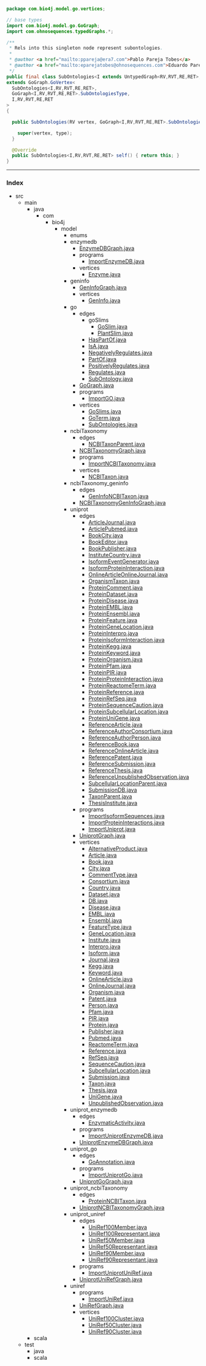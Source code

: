 
```java
package com.bio4j.model.go.vertices;

// base types
import com.bio4j.model.go.GoGraph;
import com.ohnosequences.typedGraphs.*;

/**
 * Rels into this singleton node represent subontologies.
 *
 * @author <a href="mailto:ppareja@era7.com">Pablo Pareja Tobes</a>
 * @author <a href="mailto:eparejatobes@ohnosequences.com">Eduardo Pareja-Tobes</a>
 */
public final class SubOntologies<I extends UntypedGraph<RV,RVT,RE,RET>,RV,RVT,RE,RET>
extends GoGraph.GoVertex<
  SubOntologies<I,RV,RVT,RE,RET>,
  GoGraph<I,RV,RVT,RE,RET>.SubOntologiesType,
  I,RV,RVT,RE,RET
> 
{

  public SubOntologies(RV vertex, GoGraph<I,RV,RVT,RE,RET>.SubOntologiesType type) {

    super(vertex, type);
  }

  @Override
  public SubOntologies<I,RV,RVT,RE,RET> self() { return this; }
}

```


------

### Index

+ src
  + main
    + java
      + com
        + bio4j
          + model
            + enums
            + enzymedb
              + [EnzymeDBGraph.java][main\java\com\bio4j\model\enzymedb\EnzymeDBGraph.java]
              + programs
                + [ImportEnzymeDB.java][main\java\com\bio4j\model\enzymedb\programs\ImportEnzymeDB.java]
              + vertices
                + [Enzyme.java][main\java\com\bio4j\model\enzymedb\vertices\Enzyme.java]
            + geninfo
              + [GenInfoGraph.java][main\java\com\bio4j\model\geninfo\GenInfoGraph.java]
              + vertices
                + [GenInfo.java][main\java\com\bio4j\model\geninfo\vertices\GenInfo.java]
            + go
              + edges
                + goSlims
                  + [GoSlim.java][main\java\com\bio4j\model\go\edges\goSlims\GoSlim.java]
                  + [PlantSlim.java][main\java\com\bio4j\model\go\edges\goSlims\PlantSlim.java]
                + [HasPartOf.java][main\java\com\bio4j\model\go\edges\HasPartOf.java]
                + [IsA.java][main\java\com\bio4j\model\go\edges\IsA.java]
                + [NegativelyRegulates.java][main\java\com\bio4j\model\go\edges\NegativelyRegulates.java]
                + [PartOf.java][main\java\com\bio4j\model\go\edges\PartOf.java]
                + [PositivelyRegulates.java][main\java\com\bio4j\model\go\edges\PositivelyRegulates.java]
                + [Regulates.java][main\java\com\bio4j\model\go\edges\Regulates.java]
                + [SubOntology.java][main\java\com\bio4j\model\go\edges\SubOntology.java]
              + [GoGraph.java][main\java\com\bio4j\model\go\GoGraph.java]
              + programs
                + [ImportGO.java][main\java\com\bio4j\model\go\programs\ImportGO.java]
              + vertices
                + [GoSlims.java][main\java\com\bio4j\model\go\vertices\GoSlims.java]
                + [GoTerm.java][main\java\com\bio4j\model\go\vertices\GoTerm.java]
                + [SubOntologies.java][main\java\com\bio4j\model\go\vertices\SubOntologies.java]
            + ncbiTaxonomy
              + edges
                + [NCBITaxonParent.java][main\java\com\bio4j\model\ncbiTaxonomy\edges\NCBITaxonParent.java]
              + [NCBITaxonomyGraph.java][main\java\com\bio4j\model\ncbiTaxonomy\NCBITaxonomyGraph.java]
              + programs
                + [ImportNCBITaxonomy.java][main\java\com\bio4j\model\ncbiTaxonomy\programs\ImportNCBITaxonomy.java]
              + vertices
                + [NCBITaxon.java][main\java\com\bio4j\model\ncbiTaxonomy\vertices\NCBITaxon.java]
            + ncbiTaxonomy_geninfo
              + edges
                + [GenInfoNCBITaxon.java][main\java\com\bio4j\model\ncbiTaxonomy_geninfo\edges\GenInfoNCBITaxon.java]
              + [NCBITaxonomyGenInfoGraph.java][main\java\com\bio4j\model\ncbiTaxonomy_geninfo\NCBITaxonomyGenInfoGraph.java]
            + uniprot
              + edges
                + [ArticleJournal.java][main\java\com\bio4j\model\uniprot\edges\ArticleJournal.java]
                + [ArticlePubmed.java][main\java\com\bio4j\model\uniprot\edges\ArticlePubmed.java]
                + [BookCity.java][main\java\com\bio4j\model\uniprot\edges\BookCity.java]
                + [BookEditor.java][main\java\com\bio4j\model\uniprot\edges\BookEditor.java]
                + [BookPublisher.java][main\java\com\bio4j\model\uniprot\edges\BookPublisher.java]
                + [InstituteCountry.java][main\java\com\bio4j\model\uniprot\edges\InstituteCountry.java]
                + [IsoformEventGenerator.java][main\java\com\bio4j\model\uniprot\edges\IsoformEventGenerator.java]
                + [IsoformProteinInteraction.java][main\java\com\bio4j\model\uniprot\edges\IsoformProteinInteraction.java]
                + [OnlineArticleOnlineJournal.java][main\java\com\bio4j\model\uniprot\edges\OnlineArticleOnlineJournal.java]
                + [OrganismTaxon.java][main\java\com\bio4j\model\uniprot\edges\OrganismTaxon.java]
                + [ProteinComment.java][main\java\com\bio4j\model\uniprot\edges\ProteinComment.java]
                + [ProteinDataset.java][main\java\com\bio4j\model\uniprot\edges\ProteinDataset.java]
                + [ProteinDisease.java][main\java\com\bio4j\model\uniprot\edges\ProteinDisease.java]
                + [ProteinEMBL.java][main\java\com\bio4j\model\uniprot\edges\ProteinEMBL.java]
                + [ProteinEnsembl.java][main\java\com\bio4j\model\uniprot\edges\ProteinEnsembl.java]
                + [ProteinFeature.java][main\java\com\bio4j\model\uniprot\edges\ProteinFeature.java]
                + [ProteinGeneLocation.java][main\java\com\bio4j\model\uniprot\edges\ProteinGeneLocation.java]
                + [ProteinInterpro.java][main\java\com\bio4j\model\uniprot\edges\ProteinInterpro.java]
                + [ProteinIsoformInteraction.java][main\java\com\bio4j\model\uniprot\edges\ProteinIsoformInteraction.java]
                + [ProteinKegg.java][main\java\com\bio4j\model\uniprot\edges\ProteinKegg.java]
                + [ProteinKeyword.java][main\java\com\bio4j\model\uniprot\edges\ProteinKeyword.java]
                + [ProteinOrganism.java][main\java\com\bio4j\model\uniprot\edges\ProteinOrganism.java]
                + [ProteinPfam.java][main\java\com\bio4j\model\uniprot\edges\ProteinPfam.java]
                + [ProteinPIR.java][main\java\com\bio4j\model\uniprot\edges\ProteinPIR.java]
                + [ProteinProteinInteraction.java][main\java\com\bio4j\model\uniprot\edges\ProteinProteinInteraction.java]
                + [ProteinReactomeTerm.java][main\java\com\bio4j\model\uniprot\edges\ProteinReactomeTerm.java]
                + [ProteinReference.java][main\java\com\bio4j\model\uniprot\edges\ProteinReference.java]
                + [ProteinRefSeq.java][main\java\com\bio4j\model\uniprot\edges\ProteinRefSeq.java]
                + [ProteinSequenceCaution.java][main\java\com\bio4j\model\uniprot\edges\ProteinSequenceCaution.java]
                + [ProteinSubcellularLocation.java][main\java\com\bio4j\model\uniprot\edges\ProteinSubcellularLocation.java]
                + [ProteinUniGene.java][main\java\com\bio4j\model\uniprot\edges\ProteinUniGene.java]
                + [ReferenceArticle.java][main\java\com\bio4j\model\uniprot\edges\ReferenceArticle.java]
                + [ReferenceAuthorConsortium.java][main\java\com\bio4j\model\uniprot\edges\ReferenceAuthorConsortium.java]
                + [ReferenceAuthorPerson.java][main\java\com\bio4j\model\uniprot\edges\ReferenceAuthorPerson.java]
                + [ReferenceBook.java][main\java\com\bio4j\model\uniprot\edges\ReferenceBook.java]
                + [ReferenceOnlineArticle.java][main\java\com\bio4j\model\uniprot\edges\ReferenceOnlineArticle.java]
                + [ReferencePatent.java][main\java\com\bio4j\model\uniprot\edges\ReferencePatent.java]
                + [ReferenceSubmission.java][main\java\com\bio4j\model\uniprot\edges\ReferenceSubmission.java]
                + [ReferenceThesis.java][main\java\com\bio4j\model\uniprot\edges\ReferenceThesis.java]
                + [ReferenceUnpublishedObservation.java][main\java\com\bio4j\model\uniprot\edges\ReferenceUnpublishedObservation.java]
                + [SubcellularLocationParent.java][main\java\com\bio4j\model\uniprot\edges\SubcellularLocationParent.java]
                + [SubmissionDB.java][main\java\com\bio4j\model\uniprot\edges\SubmissionDB.java]
                + [TaxonParent.java][main\java\com\bio4j\model\uniprot\edges\TaxonParent.java]
                + [ThesisInstitute.java][main\java\com\bio4j\model\uniprot\edges\ThesisInstitute.java]
              + programs
                + [ImportIsoformSequences.java][main\java\com\bio4j\model\uniprot\programs\ImportIsoformSequences.java]
                + [ImportProteinInteractions.java][main\java\com\bio4j\model\uniprot\programs\ImportProteinInteractions.java]
                + [ImportUniprot.java][main\java\com\bio4j\model\uniprot\programs\ImportUniprot.java]
              + [UniprotGraph.java][main\java\com\bio4j\model\uniprot\UniprotGraph.java]
              + vertices
                + [AlternativeProduct.java][main\java\com\bio4j\model\uniprot\vertices\AlternativeProduct.java]
                + [Article.java][main\java\com\bio4j\model\uniprot\vertices\Article.java]
                + [Book.java][main\java\com\bio4j\model\uniprot\vertices\Book.java]
                + [City.java][main\java\com\bio4j\model\uniprot\vertices\City.java]
                + [CommentType.java][main\java\com\bio4j\model\uniprot\vertices\CommentType.java]
                + [Consortium.java][main\java\com\bio4j\model\uniprot\vertices\Consortium.java]
                + [Country.java][main\java\com\bio4j\model\uniprot\vertices\Country.java]
                + [Dataset.java][main\java\com\bio4j\model\uniprot\vertices\Dataset.java]
                + [DB.java][main\java\com\bio4j\model\uniprot\vertices\DB.java]
                + [Disease.java][main\java\com\bio4j\model\uniprot\vertices\Disease.java]
                + [EMBL.java][main\java\com\bio4j\model\uniprot\vertices\EMBL.java]
                + [Ensembl.java][main\java\com\bio4j\model\uniprot\vertices\Ensembl.java]
                + [FeatureType.java][main\java\com\bio4j\model\uniprot\vertices\FeatureType.java]
                + [GeneLocation.java][main\java\com\bio4j\model\uniprot\vertices\GeneLocation.java]
                + [Institute.java][main\java\com\bio4j\model\uniprot\vertices\Institute.java]
                + [Interpro.java][main\java\com\bio4j\model\uniprot\vertices\Interpro.java]
                + [Isoform.java][main\java\com\bio4j\model\uniprot\vertices\Isoform.java]
                + [Journal.java][main\java\com\bio4j\model\uniprot\vertices\Journal.java]
                + [Kegg.java][main\java\com\bio4j\model\uniprot\vertices\Kegg.java]
                + [Keyword.java][main\java\com\bio4j\model\uniprot\vertices\Keyword.java]
                + [OnlineArticle.java][main\java\com\bio4j\model\uniprot\vertices\OnlineArticle.java]
                + [OnlineJournal.java][main\java\com\bio4j\model\uniprot\vertices\OnlineJournal.java]
                + [Organism.java][main\java\com\bio4j\model\uniprot\vertices\Organism.java]
                + [Patent.java][main\java\com\bio4j\model\uniprot\vertices\Patent.java]
                + [Person.java][main\java\com\bio4j\model\uniprot\vertices\Person.java]
                + [Pfam.java][main\java\com\bio4j\model\uniprot\vertices\Pfam.java]
                + [PIR.java][main\java\com\bio4j\model\uniprot\vertices\PIR.java]
                + [Protein.java][main\java\com\bio4j\model\uniprot\vertices\Protein.java]
                + [Publisher.java][main\java\com\bio4j\model\uniprot\vertices\Publisher.java]
                + [Pubmed.java][main\java\com\bio4j\model\uniprot\vertices\Pubmed.java]
                + [ReactomeTerm.java][main\java\com\bio4j\model\uniprot\vertices\ReactomeTerm.java]
                + [Reference.java][main\java\com\bio4j\model\uniprot\vertices\Reference.java]
                + [RefSeq.java][main\java\com\bio4j\model\uniprot\vertices\RefSeq.java]
                + [SequenceCaution.java][main\java\com\bio4j\model\uniprot\vertices\SequenceCaution.java]
                + [SubcellularLocation.java][main\java\com\bio4j\model\uniprot\vertices\SubcellularLocation.java]
                + [Submission.java][main\java\com\bio4j\model\uniprot\vertices\Submission.java]
                + [Taxon.java][main\java\com\bio4j\model\uniprot\vertices\Taxon.java]
                + [Thesis.java][main\java\com\bio4j\model\uniprot\vertices\Thesis.java]
                + [UniGene.java][main\java\com\bio4j\model\uniprot\vertices\UniGene.java]
                + [UnpublishedObservation.java][main\java\com\bio4j\model\uniprot\vertices\UnpublishedObservation.java]
            + uniprot_enzymedb
              + edges
                + [EnzymaticActivity.java][main\java\com\bio4j\model\uniprot_enzymedb\edges\EnzymaticActivity.java]
              + programs
                + [ImportUniprotEnzymeDB.java][main\java\com\bio4j\model\uniprot_enzymedb\programs\ImportUniprotEnzymeDB.java]
              + [UniprotEnzymeDBGraph.java][main\java\com\bio4j\model\uniprot_enzymedb\UniprotEnzymeDBGraph.java]
            + uniprot_go
              + edges
                + [GoAnnotation.java][main\java\com\bio4j\model\uniprot_go\edges\GoAnnotation.java]
              + programs
                + [ImportUniprotGo.java][main\java\com\bio4j\model\uniprot_go\programs\ImportUniprotGo.java]
              + [UniprotGoGraph.java][main\java\com\bio4j\model\uniprot_go\UniprotGoGraph.java]
            + uniprot_ncbiTaxonomy
              + edges
                + [ProteinNCBITaxon.java][main\java\com\bio4j\model\uniprot_ncbiTaxonomy\edges\ProteinNCBITaxon.java]
              + [UniprotNCBITaxonomyGraph.java][main\java\com\bio4j\model\uniprot_ncbiTaxonomy\UniprotNCBITaxonomyGraph.java]
            + uniprot_uniref
              + edges
                + [UniRef100Member.java][main\java\com\bio4j\model\uniprot_uniref\edges\UniRef100Member.java]
                + [UniRef100Representant.java][main\java\com\bio4j\model\uniprot_uniref\edges\UniRef100Representant.java]
                + [UniRef50Member.java][main\java\com\bio4j\model\uniprot_uniref\edges\UniRef50Member.java]
                + [UniRef50Representant.java][main\java\com\bio4j\model\uniprot_uniref\edges\UniRef50Representant.java]
                + [UniRef90Member.java][main\java\com\bio4j\model\uniprot_uniref\edges\UniRef90Member.java]
                + [UniRef90Representant.java][main\java\com\bio4j\model\uniprot_uniref\edges\UniRef90Representant.java]
              + programs
                + [ImportUniprotUniRef.java][main\java\com\bio4j\model\uniprot_uniref\programs\ImportUniprotUniRef.java]
              + [UniprotUniRefGraph.java][main\java\com\bio4j\model\uniprot_uniref\UniprotUniRefGraph.java]
            + uniref
              + programs
                + [ImportUniRef.java][main\java\com\bio4j\model\uniref\programs\ImportUniRef.java]
              + [UniRefGraph.java][main\java\com\bio4j\model\uniref\UniRefGraph.java]
              + vertices
                + [UniRef100Cluster.java][main\java\com\bio4j\model\uniref\vertices\UniRef100Cluster.java]
                + [UniRef50Cluster.java][main\java\com\bio4j\model\uniref\vertices\UniRef50Cluster.java]
                + [UniRef90Cluster.java][main\java\com\bio4j\model\uniref\vertices\UniRef90Cluster.java]
    + scala
  + test
    + java
    + scala

[main\java\com\bio4j\model\enzymedb\EnzymeDBGraph.java]: ..\..\enzymedb\EnzymeDBGraph.java.md
[main\java\com\bio4j\model\enzymedb\programs\ImportEnzymeDB.java]: ..\..\enzymedb\programs\ImportEnzymeDB.java.md
[main\java\com\bio4j\model\enzymedb\vertices\Enzyme.java]: ..\..\enzymedb\vertices\Enzyme.java.md
[main\java\com\bio4j\model\geninfo\GenInfoGraph.java]: ..\..\geninfo\GenInfoGraph.java.md
[main\java\com\bio4j\model\geninfo\vertices\GenInfo.java]: ..\..\geninfo\vertices\GenInfo.java.md
[main\java\com\bio4j\model\go\edges\goSlims\GoSlim.java]: ..\edges\goSlims\GoSlim.java.md
[main\java\com\bio4j\model\go\edges\goSlims\PlantSlim.java]: ..\edges\goSlims\PlantSlim.java.md
[main\java\com\bio4j\model\go\edges\HasPartOf.java]: ..\edges\HasPartOf.java.md
[main\java\com\bio4j\model\go\edges\IsA.java]: ..\edges\IsA.java.md
[main\java\com\bio4j\model\go\edges\NegativelyRegulates.java]: ..\edges\NegativelyRegulates.java.md
[main\java\com\bio4j\model\go\edges\PartOf.java]: ..\edges\PartOf.java.md
[main\java\com\bio4j\model\go\edges\PositivelyRegulates.java]: ..\edges\PositivelyRegulates.java.md
[main\java\com\bio4j\model\go\edges\Regulates.java]: ..\edges\Regulates.java.md
[main\java\com\bio4j\model\go\edges\SubOntology.java]: ..\edges\SubOntology.java.md
[main\java\com\bio4j\model\go\GoGraph.java]: ..\GoGraph.java.md
[main\java\com\bio4j\model\go\programs\ImportGO.java]: ..\programs\ImportGO.java.md
[main\java\com\bio4j\model\go\vertices\GoSlims.java]: GoSlims.java.md
[main\java\com\bio4j\model\go\vertices\GoTerm.java]: GoTerm.java.md
[main\java\com\bio4j\model\go\vertices\SubOntologies.java]: SubOntologies.java.md
[main\java\com\bio4j\model\ncbiTaxonomy\edges\NCBITaxonParent.java]: ..\..\ncbiTaxonomy\edges\NCBITaxonParent.java.md
[main\java\com\bio4j\model\ncbiTaxonomy\NCBITaxonomyGraph.java]: ..\..\ncbiTaxonomy\NCBITaxonomyGraph.java.md
[main\java\com\bio4j\model\ncbiTaxonomy\programs\ImportNCBITaxonomy.java]: ..\..\ncbiTaxonomy\programs\ImportNCBITaxonomy.java.md
[main\java\com\bio4j\model\ncbiTaxonomy\vertices\NCBITaxon.java]: ..\..\ncbiTaxonomy\vertices\NCBITaxon.java.md
[main\java\com\bio4j\model\ncbiTaxonomy_geninfo\edges\GenInfoNCBITaxon.java]: ..\..\ncbiTaxonomy_geninfo\edges\GenInfoNCBITaxon.java.md
[main\java\com\bio4j\model\ncbiTaxonomy_geninfo\NCBITaxonomyGenInfoGraph.java]: ..\..\ncbiTaxonomy_geninfo\NCBITaxonomyGenInfoGraph.java.md
[main\java\com\bio4j\model\uniprot\edges\ArticleJournal.java]: ..\..\uniprot\edges\ArticleJournal.java.md
[main\java\com\bio4j\model\uniprot\edges\ArticlePubmed.java]: ..\..\uniprot\edges\ArticlePubmed.java.md
[main\java\com\bio4j\model\uniprot\edges\BookCity.java]: ..\..\uniprot\edges\BookCity.java.md
[main\java\com\bio4j\model\uniprot\edges\BookEditor.java]: ..\..\uniprot\edges\BookEditor.java.md
[main\java\com\bio4j\model\uniprot\edges\BookPublisher.java]: ..\..\uniprot\edges\BookPublisher.java.md
[main\java\com\bio4j\model\uniprot\edges\InstituteCountry.java]: ..\..\uniprot\edges\InstituteCountry.java.md
[main\java\com\bio4j\model\uniprot\edges\IsoformEventGenerator.java]: ..\..\uniprot\edges\IsoformEventGenerator.java.md
[main\java\com\bio4j\model\uniprot\edges\IsoformProteinInteraction.java]: ..\..\uniprot\edges\IsoformProteinInteraction.java.md
[main\java\com\bio4j\model\uniprot\edges\OnlineArticleOnlineJournal.java]: ..\..\uniprot\edges\OnlineArticleOnlineJournal.java.md
[main\java\com\bio4j\model\uniprot\edges\OrganismTaxon.java]: ..\..\uniprot\edges\OrganismTaxon.java.md
[main\java\com\bio4j\model\uniprot\edges\ProteinComment.java]: ..\..\uniprot\edges\ProteinComment.java.md
[main\java\com\bio4j\model\uniprot\edges\ProteinDataset.java]: ..\..\uniprot\edges\ProteinDataset.java.md
[main\java\com\bio4j\model\uniprot\edges\ProteinDisease.java]: ..\..\uniprot\edges\ProteinDisease.java.md
[main\java\com\bio4j\model\uniprot\edges\ProteinEMBL.java]: ..\..\uniprot\edges\ProteinEMBL.java.md
[main\java\com\bio4j\model\uniprot\edges\ProteinEnsembl.java]: ..\..\uniprot\edges\ProteinEnsembl.java.md
[main\java\com\bio4j\model\uniprot\edges\ProteinFeature.java]: ..\..\uniprot\edges\ProteinFeature.java.md
[main\java\com\bio4j\model\uniprot\edges\ProteinGeneLocation.java]: ..\..\uniprot\edges\ProteinGeneLocation.java.md
[main\java\com\bio4j\model\uniprot\edges\ProteinInterpro.java]: ..\..\uniprot\edges\ProteinInterpro.java.md
[main\java\com\bio4j\model\uniprot\edges\ProteinIsoformInteraction.java]: ..\..\uniprot\edges\ProteinIsoformInteraction.java.md
[main\java\com\bio4j\model\uniprot\edges\ProteinKegg.java]: ..\..\uniprot\edges\ProteinKegg.java.md
[main\java\com\bio4j\model\uniprot\edges\ProteinKeyword.java]: ..\..\uniprot\edges\ProteinKeyword.java.md
[main\java\com\bio4j\model\uniprot\edges\ProteinOrganism.java]: ..\..\uniprot\edges\ProteinOrganism.java.md
[main\java\com\bio4j\model\uniprot\edges\ProteinPfam.java]: ..\..\uniprot\edges\ProteinPfam.java.md
[main\java\com\bio4j\model\uniprot\edges\ProteinPIR.java]: ..\..\uniprot\edges\ProteinPIR.java.md
[main\java\com\bio4j\model\uniprot\edges\ProteinProteinInteraction.java]: ..\..\uniprot\edges\ProteinProteinInteraction.java.md
[main\java\com\bio4j\model\uniprot\edges\ProteinReactomeTerm.java]: ..\..\uniprot\edges\ProteinReactomeTerm.java.md
[main\java\com\bio4j\model\uniprot\edges\ProteinReference.java]: ..\..\uniprot\edges\ProteinReference.java.md
[main\java\com\bio4j\model\uniprot\edges\ProteinRefSeq.java]: ..\..\uniprot\edges\ProteinRefSeq.java.md
[main\java\com\bio4j\model\uniprot\edges\ProteinSequenceCaution.java]: ..\..\uniprot\edges\ProteinSequenceCaution.java.md
[main\java\com\bio4j\model\uniprot\edges\ProteinSubcellularLocation.java]: ..\..\uniprot\edges\ProteinSubcellularLocation.java.md
[main\java\com\bio4j\model\uniprot\edges\ProteinUniGene.java]: ..\..\uniprot\edges\ProteinUniGene.java.md
[main\java\com\bio4j\model\uniprot\edges\ReferenceArticle.java]: ..\..\uniprot\edges\ReferenceArticle.java.md
[main\java\com\bio4j\model\uniprot\edges\ReferenceAuthorConsortium.java]: ..\..\uniprot\edges\ReferenceAuthorConsortium.java.md
[main\java\com\bio4j\model\uniprot\edges\ReferenceAuthorPerson.java]: ..\..\uniprot\edges\ReferenceAuthorPerson.java.md
[main\java\com\bio4j\model\uniprot\edges\ReferenceBook.java]: ..\..\uniprot\edges\ReferenceBook.java.md
[main\java\com\bio4j\model\uniprot\edges\ReferenceOnlineArticle.java]: ..\..\uniprot\edges\ReferenceOnlineArticle.java.md
[main\java\com\bio4j\model\uniprot\edges\ReferencePatent.java]: ..\..\uniprot\edges\ReferencePatent.java.md
[main\java\com\bio4j\model\uniprot\edges\ReferenceSubmission.java]: ..\..\uniprot\edges\ReferenceSubmission.java.md
[main\java\com\bio4j\model\uniprot\edges\ReferenceThesis.java]: ..\..\uniprot\edges\ReferenceThesis.java.md
[main\java\com\bio4j\model\uniprot\edges\ReferenceUnpublishedObservation.java]: ..\..\uniprot\edges\ReferenceUnpublishedObservation.java.md
[main\java\com\bio4j\model\uniprot\edges\SubcellularLocationParent.java]: ..\..\uniprot\edges\SubcellularLocationParent.java.md
[main\java\com\bio4j\model\uniprot\edges\SubmissionDB.java]: ..\..\uniprot\edges\SubmissionDB.java.md
[main\java\com\bio4j\model\uniprot\edges\TaxonParent.java]: ..\..\uniprot\edges\TaxonParent.java.md
[main\java\com\bio4j\model\uniprot\edges\ThesisInstitute.java]: ..\..\uniprot\edges\ThesisInstitute.java.md
[main\java\com\bio4j\model\uniprot\programs\ImportIsoformSequences.java]: ..\..\uniprot\programs\ImportIsoformSequences.java.md
[main\java\com\bio4j\model\uniprot\programs\ImportProteinInteractions.java]: ..\..\uniprot\programs\ImportProteinInteractions.java.md
[main\java\com\bio4j\model\uniprot\programs\ImportUniprot.java]: ..\..\uniprot\programs\ImportUniprot.java.md
[main\java\com\bio4j\model\uniprot\UniprotGraph.java]: ..\..\uniprot\UniprotGraph.java.md
[main\java\com\bio4j\model\uniprot\vertices\AlternativeProduct.java]: ..\..\uniprot\vertices\AlternativeProduct.java.md
[main\java\com\bio4j\model\uniprot\vertices\Article.java]: ..\..\uniprot\vertices\Article.java.md
[main\java\com\bio4j\model\uniprot\vertices\Book.java]: ..\..\uniprot\vertices\Book.java.md
[main\java\com\bio4j\model\uniprot\vertices\City.java]: ..\..\uniprot\vertices\City.java.md
[main\java\com\bio4j\model\uniprot\vertices\CommentType.java]: ..\..\uniprot\vertices\CommentType.java.md
[main\java\com\bio4j\model\uniprot\vertices\Consortium.java]: ..\..\uniprot\vertices\Consortium.java.md
[main\java\com\bio4j\model\uniprot\vertices\Country.java]: ..\..\uniprot\vertices\Country.java.md
[main\java\com\bio4j\model\uniprot\vertices\Dataset.java]: ..\..\uniprot\vertices\Dataset.java.md
[main\java\com\bio4j\model\uniprot\vertices\DB.java]: ..\..\uniprot\vertices\DB.java.md
[main\java\com\bio4j\model\uniprot\vertices\Disease.java]: ..\..\uniprot\vertices\Disease.java.md
[main\java\com\bio4j\model\uniprot\vertices\EMBL.java]: ..\..\uniprot\vertices\EMBL.java.md
[main\java\com\bio4j\model\uniprot\vertices\Ensembl.java]: ..\..\uniprot\vertices\Ensembl.java.md
[main\java\com\bio4j\model\uniprot\vertices\FeatureType.java]: ..\..\uniprot\vertices\FeatureType.java.md
[main\java\com\bio4j\model\uniprot\vertices\GeneLocation.java]: ..\..\uniprot\vertices\GeneLocation.java.md
[main\java\com\bio4j\model\uniprot\vertices\Institute.java]: ..\..\uniprot\vertices\Institute.java.md
[main\java\com\bio4j\model\uniprot\vertices\Interpro.java]: ..\..\uniprot\vertices\Interpro.java.md
[main\java\com\bio4j\model\uniprot\vertices\Isoform.java]: ..\..\uniprot\vertices\Isoform.java.md
[main\java\com\bio4j\model\uniprot\vertices\Journal.java]: ..\..\uniprot\vertices\Journal.java.md
[main\java\com\bio4j\model\uniprot\vertices\Kegg.java]: ..\..\uniprot\vertices\Kegg.java.md
[main\java\com\bio4j\model\uniprot\vertices\Keyword.java]: ..\..\uniprot\vertices\Keyword.java.md
[main\java\com\bio4j\model\uniprot\vertices\OnlineArticle.java]: ..\..\uniprot\vertices\OnlineArticle.java.md
[main\java\com\bio4j\model\uniprot\vertices\OnlineJournal.java]: ..\..\uniprot\vertices\OnlineJournal.java.md
[main\java\com\bio4j\model\uniprot\vertices\Organism.java]: ..\..\uniprot\vertices\Organism.java.md
[main\java\com\bio4j\model\uniprot\vertices\Patent.java]: ..\..\uniprot\vertices\Patent.java.md
[main\java\com\bio4j\model\uniprot\vertices\Person.java]: ..\..\uniprot\vertices\Person.java.md
[main\java\com\bio4j\model\uniprot\vertices\Pfam.java]: ..\..\uniprot\vertices\Pfam.java.md
[main\java\com\bio4j\model\uniprot\vertices\PIR.java]: ..\..\uniprot\vertices\PIR.java.md
[main\java\com\bio4j\model\uniprot\vertices\Protein.java]: ..\..\uniprot\vertices\Protein.java.md
[main\java\com\bio4j\model\uniprot\vertices\Publisher.java]: ..\..\uniprot\vertices\Publisher.java.md
[main\java\com\bio4j\model\uniprot\vertices\Pubmed.java]: ..\..\uniprot\vertices\Pubmed.java.md
[main\java\com\bio4j\model\uniprot\vertices\ReactomeTerm.java]: ..\..\uniprot\vertices\ReactomeTerm.java.md
[main\java\com\bio4j\model\uniprot\vertices\Reference.java]: ..\..\uniprot\vertices\Reference.java.md
[main\java\com\bio4j\model\uniprot\vertices\RefSeq.java]: ..\..\uniprot\vertices\RefSeq.java.md
[main\java\com\bio4j\model\uniprot\vertices\SequenceCaution.java]: ..\..\uniprot\vertices\SequenceCaution.java.md
[main\java\com\bio4j\model\uniprot\vertices\SubcellularLocation.java]: ..\..\uniprot\vertices\SubcellularLocation.java.md
[main\java\com\bio4j\model\uniprot\vertices\Submission.java]: ..\..\uniprot\vertices\Submission.java.md
[main\java\com\bio4j\model\uniprot\vertices\Taxon.java]: ..\..\uniprot\vertices\Taxon.java.md
[main\java\com\bio4j\model\uniprot\vertices\Thesis.java]: ..\..\uniprot\vertices\Thesis.java.md
[main\java\com\bio4j\model\uniprot\vertices\UniGene.java]: ..\..\uniprot\vertices\UniGene.java.md
[main\java\com\bio4j\model\uniprot\vertices\UnpublishedObservation.java]: ..\..\uniprot\vertices\UnpublishedObservation.java.md
[main\java\com\bio4j\model\uniprot_enzymedb\edges\EnzymaticActivity.java]: ..\..\uniprot_enzymedb\edges\EnzymaticActivity.java.md
[main\java\com\bio4j\model\uniprot_enzymedb\programs\ImportUniprotEnzymeDB.java]: ..\..\uniprot_enzymedb\programs\ImportUniprotEnzymeDB.java.md
[main\java\com\bio4j\model\uniprot_enzymedb\UniprotEnzymeDBGraph.java]: ..\..\uniprot_enzymedb\UniprotEnzymeDBGraph.java.md
[main\java\com\bio4j\model\uniprot_go\edges\GoAnnotation.java]: ..\..\uniprot_go\edges\GoAnnotation.java.md
[main\java\com\bio4j\model\uniprot_go\programs\ImportUniprotGo.java]: ..\..\uniprot_go\programs\ImportUniprotGo.java.md
[main\java\com\bio4j\model\uniprot_go\UniprotGoGraph.java]: ..\..\uniprot_go\UniprotGoGraph.java.md
[main\java\com\bio4j\model\uniprot_ncbiTaxonomy\edges\ProteinNCBITaxon.java]: ..\..\uniprot_ncbiTaxonomy\edges\ProteinNCBITaxon.java.md
[main\java\com\bio4j\model\uniprot_ncbiTaxonomy\UniprotNCBITaxonomyGraph.java]: ..\..\uniprot_ncbiTaxonomy\UniprotNCBITaxonomyGraph.java.md
[main\java\com\bio4j\model\uniprot_uniref\edges\UniRef100Member.java]: ..\..\uniprot_uniref\edges\UniRef100Member.java.md
[main\java\com\bio4j\model\uniprot_uniref\edges\UniRef100Representant.java]: ..\..\uniprot_uniref\edges\UniRef100Representant.java.md
[main\java\com\bio4j\model\uniprot_uniref\edges\UniRef50Member.java]: ..\..\uniprot_uniref\edges\UniRef50Member.java.md
[main\java\com\bio4j\model\uniprot_uniref\edges\UniRef50Representant.java]: ..\..\uniprot_uniref\edges\UniRef50Representant.java.md
[main\java\com\bio4j\model\uniprot_uniref\edges\UniRef90Member.java]: ..\..\uniprot_uniref\edges\UniRef90Member.java.md
[main\java\com\bio4j\model\uniprot_uniref\edges\UniRef90Representant.java]: ..\..\uniprot_uniref\edges\UniRef90Representant.java.md
[main\java\com\bio4j\model\uniprot_uniref\programs\ImportUniprotUniRef.java]: ..\..\uniprot_uniref\programs\ImportUniprotUniRef.java.md
[main\java\com\bio4j\model\uniprot_uniref\UniprotUniRefGraph.java]: ..\..\uniprot_uniref\UniprotUniRefGraph.java.md
[main\java\com\bio4j\model\uniref\programs\ImportUniRef.java]: ..\..\uniref\programs\ImportUniRef.java.md
[main\java\com\bio4j\model\uniref\UniRefGraph.java]: ..\..\uniref\UniRefGraph.java.md
[main\java\com\bio4j\model\uniref\vertices\UniRef100Cluster.java]: ..\..\uniref\vertices\UniRef100Cluster.java.md
[main\java\com\bio4j\model\uniref\vertices\UniRef50Cluster.java]: ..\..\uniref\vertices\UniRef50Cluster.java.md
[main\java\com\bio4j\model\uniref\vertices\UniRef90Cluster.java]: ..\..\uniref\vertices\UniRef90Cluster.java.md